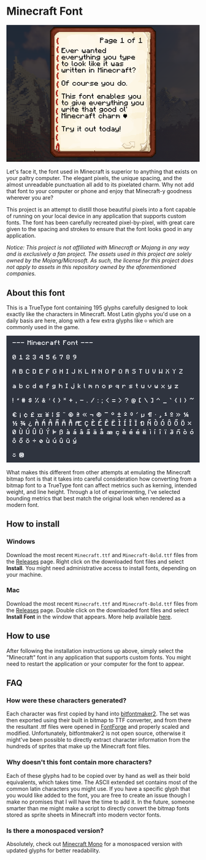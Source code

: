 # Minecraft Font

![](images/in-game-screenshot.png)

Let's face it, the font used in Minecraft is superior to anything that exists on your paltry computer. The elegant pixels, the unique spacing, and the almost unreadable punctuation all add to its pixelated charm. Why not add that font to your computer or phone and enjoy that Minecraft-y goodness wherever you are?

This project is an attempt to distill those beautiful pixels into a font capable of running on your local device in any application that supports custom fonts. The font has been carefully recreated pixel-by-pixel, with great care given to the spacing and strokes to ensure that the font looks good in any application.

*Notice: This project is not affiliated with Minecraft or Mojang in any way and is exclusively a fan project. The assets used in this project are solely owned by the Mojang/Microsoft. As such, the license for this project does not apply to assets in this repository owned by the aforementioned companies.*

## About this font

This is a TrueType font containing 195 glyphs carefully designed to look exactly like the characters in Minecraft. Most Latin glyphs you'd use on a daily basis are here, along with a few extra glyphs like `☺` which are commonly used in the game.

![](images/glyphset.png)

What makes this different from other attempts at emulating the Minecraft bitmap font is that it takes into careful consideration how converting from a bitmap font to a TrueType font can affect metrics such as kerning, intended weight, and line height. Through a lot of experimenting, I've selected bounding metrics that best match the original look when rendered as a modern font.

## How to install

### Windows

Download the most recent `Minecraft.ttf` and `Minecraft-Bold.ttf` files from the [Releases](https://github.com/IdreesInc/Minecraft-Font/releases) page. Right click on the downloaded font files and select **Install**. You might need administrative access to install fonts, depending on your machine.

### Mac

Download the most recent `Minecraft.ttf` and `Minecraft-Bold.ttf` files from the [Releases](https://github.com/IdreesInc/Minecraft-Font/releases) page. Double click on the downloaded font files and select **Install Font** in the window that appears. More help available [here](https://support.apple.com/en-us/HT201749).

## How to use

After following the installation instructions up above, simply select the "Minecraft" font in any application that supports custom fonts. You might need to restart the application or your computer for the font to appear.

## FAQ

### How were these characters generated?

Each character was first copied by hand into [bitfontmaker2](https://www.pentacom.jp/pentacom/bitfontmaker2/). The set was then exported using their built in bitmap to TTF converter, and from there the resultant .ttf files were opened in [FontForge](https://fontforge.org/en-US/) and properly scaled and modified. Unfortunately, bitfontmaker2 is not open source, otherwise it might've been possible to directly extract character information from the hundreds of sprites that make up the Minecraft font files.

### Why doesn't this font contain more characters?

Each of these glyphs had to be copied over by hand as well as their bold equivalents, which takes time. The ASCII extended set contains most of the common latin characters you might use. If you have a specific glyph that you would like added to the font, you are free to create an issue though I make no promises that I will have the time to add it. In the future, someone smarter than me might make a script to directly convert the bitmap fonts stored as sprite sheets in Minecraft into modern vector fonts.

### Is there a monospaced version?

Absolutely, check out [Minecraft Mono](https://github.com/IdreesInc/Minecraft-Mono) for a monospaced version with updated glyphs for better readability.
